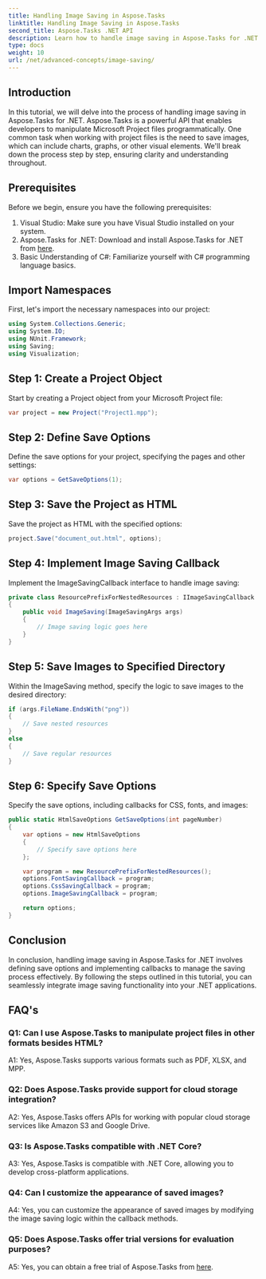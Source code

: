 ```yaml
---
title: Handling Image Saving in Aspose.Tasks
linktitle: Handling Image Saving in Aspose.Tasks
second_title: Aspose.Tasks .NET API
description: Learn how to handle image saving in Aspose.Tasks for .NET using step-by-step guidelines. Seamlessly integrate image saving functionality into your .NET applications.
type: docs
weight: 10
url: /net/advanced-concepts/image-saving/
---
```

## Introduction

In this tutorial, we will delve into the process of handling image saving in Aspose.Tasks for .NET. Aspose.Tasks is a powerful API that enables developers to manipulate Microsoft Project files programmatically. One common task when working with project files is the need to save images, which can include charts, graphs, or other visual elements. We'll break down the process step by step, ensuring clarity and understanding throughout.

## Prerequisites

Before we begin, ensure you have the following prerequisites:

1. Visual Studio: Make sure you have Visual Studio installed on your system.
2. Aspose.Tasks for .NET: Download and install Aspose.Tasks for .NET from [here](https://releases.aspose.com/tasks/net/).
3. Basic Understanding of C#: Familiarize yourself with C# programming language basics.

## Import Namespaces

First, let's import the necessary namespaces into our project:

```csharp
using System.Collections.Generic;
using System.IO;
using NUnit.Framework;
using Saving;
using Visualization;
```

## Step 1: Create a Project Object

Start by creating a Project object from your Microsoft Project file:

```csharp
var project = new Project("Project1.mpp");
```

## Step 2: Define Save Options

Define the save options for your project, specifying the pages and other settings:

```csharp
var options = GetSaveOptions(1);
```

## Step 3: Save the Project as HTML

Save the project as HTML with the specified options:

```csharp
project.Save("document_out.html", options);
```

## Step 4: Implement Image Saving Callback

Implement the ImageSavingCallback interface to handle image saving:

```csharp
private class ResourcePrefixForNestedResources : IImageSavingCallback
{
    public void ImageSaving(ImageSavingArgs args)
    {
        // Image saving logic goes here
    }
}
```

## Step 5: Save Images to Specified Directory

Within the ImageSaving method, specify the logic to save images to the desired directory:

```csharp
if (args.FileName.EndsWith("png"))
{
    // Save nested resources
}
else
{
    // Save regular resources
}
```

## Step 6: Specify Save Options

Specify the save options, including callbacks for CSS, fonts, and images:

```csharp
public static HtmlSaveOptions GetSaveOptions(int pageNumber)
{
    var options = new HtmlSaveOptions
    {
        // Specify save options here
    };

    var program = new ResourcePrefixForNestedResources();
    options.FontSavingCallback = program;
    options.CssSavingCallback = program;
    options.ImageSavingCallback = program;

    return options;
}
```

## Conclusion

In conclusion, handling image saving in Aspose.Tasks for .NET involves defining save options and implementing callbacks to manage the saving process effectively. By following the steps outlined in this tutorial, you can seamlessly integrate image saving functionality into your .NET applications.

## FAQ's

### Q1: Can I use Aspose.Tasks to manipulate project files in other formats besides HTML?

A1: Yes, Aspose.Tasks supports various formats such as PDF, XLSX, and MPP.

### Q2: Does Aspose.Tasks provide support for cloud storage integration?

A2: Yes, Aspose.Tasks offers APIs for working with popular cloud storage services like Amazon S3 and Google Drive.

### Q3: Is Aspose.Tasks compatible with .NET Core?

A3: Yes, Aspose.Tasks is compatible with .NET Core, allowing you to develop cross-platform applications.

### Q4: Can I customize the appearance of saved images?

A4: Yes, you can customize the appearance of saved images by modifying the image saving logic within the callback methods.

### Q5: Does Aspose.Tasks offer trial versions for evaluation purposes?

A5: Yes, you can obtain a free trial of Aspose.Tasks from [here](https://releases.aspose.com/).
